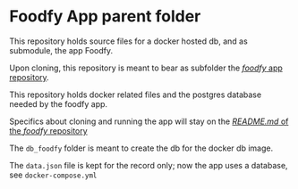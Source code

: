 # Foodfy App parent folder

This repository holds source files for a docker hosted db, and as submodule, the app Foodfy.

Upon cloning, this repository is meant to bear as subfolder the [*foodfy* app repository](https://github.com/fernandoroa/foodfy_rs_challenge).

This repository holds docker related files and the postgres database needed by the foodfy app.

Specifics about cloning and running the app will stay on the [*README.md* of the *foodfy* repository](https://github.com/fernandoroa/foodfy_rs_challenge)

The `db_foodfy` folder is meant to create the db for the docker db image.

The `data.json` file is kept for the record only; now the app uses a database, see `docker-compose.yml`

